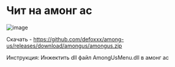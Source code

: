 # Чит на амонг ас

![image](https://user-images.githubusercontent.com/53594431/218068220-e4f80554-1006-44eb-878e-f01aa5ad9fab.png)



Скачать - https://github.com/defoxxx/among-us/releases/download/amongus/amongus.zip

Инструкция: Инжектить dll файл AmongUsMenu.dll в амонг ас
